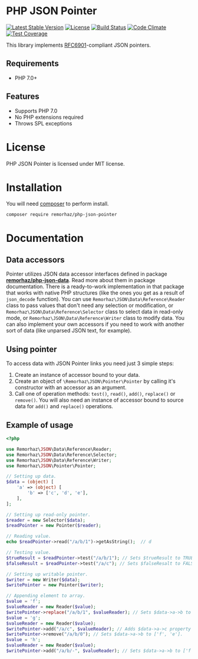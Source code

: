 # PHP JSON Pointer

[![Latest Stable Version](https://poser.pugx.org/remorhaz/php-json-pointer/v/stable)](https://packagist.org/packages/remorhaz/php-json-pointer)
[![License](https://poser.pugx.org/remorhaz/php-json-pointer/license)](https://packagist.org/packages/remorhaz/php-json-pointer)
[![Build Status](https://travis-ci.org/remorhaz/php-json-pointer.svg?branch=master)](https://travis-ci.org/remorhaz/php-json-pointer)
[![Code Climate](https://codeclimate.com/github/remorhaz/php-json-pointer/badges/gpa.svg)](https://codeclimate.com/github/remorhaz/php-json-pointer)
[![Test Coverage](https://codeclimate.com/github/remorhaz/php-json-pointer/badges/coverage.svg)](https://codeclimate.com/github/remorhaz/php-json-pointer/coverage)

This library implements [RFC6901](https://tools.ietf.org/html/rfc6901)-compliant JSON pointers.

## Requirements
* PHP 7.0+

## Features
* Supports PHP 7.0
* No PHP extensions required
* Throws SPL exceptions

# License
PHP JSON Pointer is licensed under MIT license.

# Installation
You will need [composer](https://getcomposer.org) to perform install.
```
composer require remorhaz/php-json-pointer
```

# Documentation
## Data accessors
Pointer utilizes JSON data accessor interfaces defined in package
**[remorhaz/php-json-data](https://github.com/remorhaz/php-json-data)**. Read more about them in package documentation.
There is a ready-to-work implementation in that package that works with native PHP structures (like the ones you get as
a result of `json_decode` function). You can use `Remorhaz\JSON\Data\Reference\Reader` class to pass values that don't
need any selection or modification, or `Remorhaz\JSON\Data\Reference\Selector` class to select data in read-only mode,
or `Remorhaz\JSON\Data\Reference\Writer` class to modify data. You can also implement your own accessors if you need
to work with another sort of data (like unparsed JSON text, for example).

## Using pointer
To access data with JSON Pointer links you need just 3 simple steps:

1. Create an instance of accessor bound to your data.
2. Create an object of `\Remorhaz\JSON\Pointer\Pointer` by calling it's constructor with an accessor as an argument.
3. Call one of operation methods: `test()`, `read()`, `add()`, `replace()` or `remove()`. You will also need an instance
of accessor bound to source data for `add()` and `replace()` operations.

## Example of usage
```php
<?php

use Remorhaz\JSON\Data\Reference\Reader;
use Remorhaz\JSON\Data\Reference\Selector;
use Remorhaz\JSON\Data\Reference\Writer;
use Remorhaz\JSON\Pointer\Pointer;

// Setting up data.
$data = (object) [
    'a' => (object) [
        'b' => ['c', 'd', 'e'],
    ],
];

// Setting up read-only pointer.
$reader = new Selector($data);
$readPointer = new Pointer($reader);

// Reading value.
echo $readPointer->read("/a/b/1")->getAsString();  // d

// Testing value.
$trueResult = $readPointer->test("/a/b/1"); // Sets $trueResult to TRUE (value exists).
$falseResult = $readPointer->test("/a/c"); // Sets $falseResalt to FALSE (value doesn't exist).

// Setting up writable pointer.
$writer = new Writer($data);
$writePointer = new Pointer($writer);

// Appending element to array.
$value = 'f';
$valueReader = new Reader($value);
$writePointer->replace("/a/b/1", $valueReader); // Sets $data->a->b to ['c', 'f', 'e'].
$value = 'g';
$valueReader = new Reader($value);
$writePointer->add("/a/c", $valueReader); // Adds $data->a->c property and sets it to 'g'.
$writePointer->remove("/a/b/0"); // Sets $data->a->b to ['f', 'e'].
$value = 'h';
$valueReader = new Reader($value);
$writePointer->add("/a/b/-", $valueReader); // Sets $data->a->b to ['f', 'e', 'h'].
```
